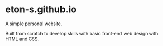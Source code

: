 # eton-s.github.io

A simple personal website.

Built from scratch to develop skills with basic front-end web design with HTML and CSS.
